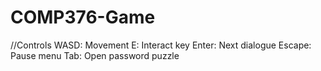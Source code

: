 # COMP376-Game
//Controls
WASD: Movement
E: Interact key
Enter: Next dialogue
Escape: Pause menu
Tab: Open password puzzle
